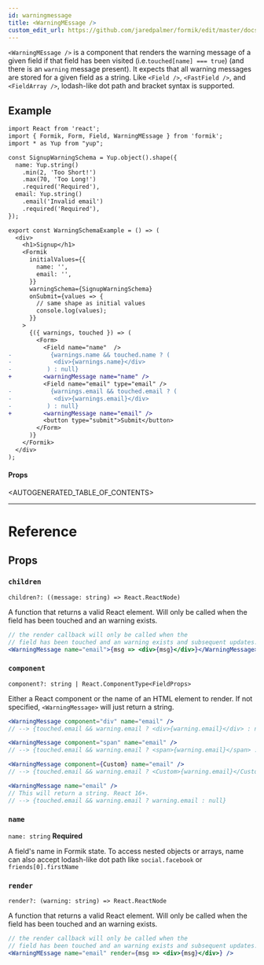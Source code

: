 ```yaml
---
id: warningmessage
title: <WarningMEssage />
custom_edit_url: https://github.com/jaredpalmer/formik/edit/master/docs/api/warningmessage.md
---
```


`<WarningMEssage />` is a component that renders the warning message of a given field if that field has been visited (i.e.`touched[name] === true`) (and there is an `warning` message present). It expects that all warning messages are stored for a given field as a string. Like `<Field />`, `<FastField />`, and `<FieldArray />`, lodash-like dot path and bracket syntax is supported.

## Example

```diff
import React from 'react';
import { Formik, Form, Field, WarningMEssage } from 'formik';
import * as Yup from "yup";

const SignupWarningSchema = Yup.object().shape({
  name: Yup.string()
    .min(2, 'Too Short!')
    .max(70, 'Too Long!')
    .required('Required'),
  email: Yup.string()
    .email('Invalid email')
    .required('Required'),
});

export const WarningSchemaExample = () => (
  <div>
    <h1>Signup</h1>
    <Formik
      initialValues={{
        name: '',
        email: '',
      }}
      warningSchema={SignupWarningSchema}
      onSubmit={values => {
        // same shape as initial values
        console.log(values);
      }}
    >
      {({ warnings, touched }) => (
        <Form>
          <Field name="name"  />
-           {warnings.name && touched.name ? (
-            <div>{warnings.name}</div>
-          ) : null}
+         <warningMessage name="name" />
          <Field name="email" type="email" />
-           {warnings.email && touched.email ? (
-            <div>{warnings.email}</div>
-          ) : null}
+         <warningMessage name="email" />
          <button type="submit">Submit</button>
        </Form>
      )}
    </Formik>
  </div>
);
```

#### Props

<AUTOGENERATED_TABLE_OF_CONTENTS>

---

# Reference

## Props

### `children`

`children?: ((message: string) => React.ReactNode)`

A function that returns a valid React element. Will only be called when the field has been touched and an warning exists.

```jsx
// the render callback will only be called when the
// field has been touched and an warning exists and subsequent updates.
<WarningMessage name="email">{msg => <div>{msg}</div>}</WarningMessage>
```

### `component`

`component?: string | React.ComponentType<FieldProps>`

Either a React component or the name of an HTML element to render. If not specified, `<WarningMessage>` will just return a string.

```jsx
<WarningMessage component="div" name="email" />
// --> {touched.email && warning.email ? <div>{warning.email}</div> : null}

<WarningMessage component="span" name="email" />
// --> {touched.email && warning.email ? <span>{warning.email}</span> : null}

<WarningMessage component={Custom} name="email" />
// --> {touched.email && warning.email ? <Custom>{warning.email}</Custom> : null}

<WarningMessage name="email" />
// This will return a string. React 16+.
// --> {touched.email && warning.email ? warning.email : null}
```

### `name`

`name: string`
**Required**

A field's name in Formik state. To access nested objects or arrays, name can also accept lodash-like dot path like `social.facebook` or `friends[0].firstName`

### `render`

`render?: (warning: string) => React.ReactNode`

A function that returns a valid React element. Will only be called when the field has been touched and an warning exists.

```jsx
// the render callback will only be called when the
// field has been touched and an warning exists and subsequent updates.
<WarningMEssage name="email" render={msg => <div>{msg}</div>} />
```

